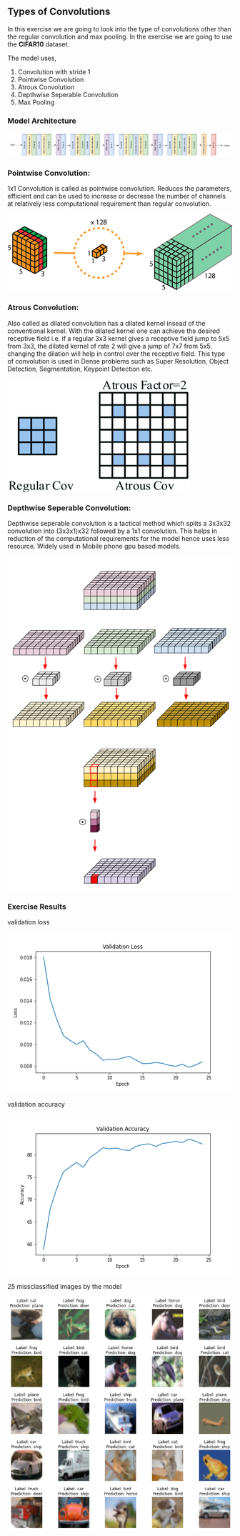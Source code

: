 ## Types of Convolutions

In this exercise we are going to look into the type of convolutions other than the regular convolution and max pooling. In the exercise we are going to use the **CIFAR10** dataset.

The model uses,

1. Convolution with stride 1
2. Pointwise Convolution
3. Atrous Convolution
4. Depthwise Seperable Convolution
5. Max Pooling

### Model Architecture

![architecture](images/architecture.png)

### Pointwise Convolution: 
1x1 Convolution is called as pointwise convolution. Reduces the parameters, efficient and can be used to increase or decrease the number of channels at relatively less computational requirement than regular convolution.

![pointwise](images/pointwise.png)

### Atrous Convolution: 
Also called as dilated convolution has a dilated kernel insead of the conventional kernel. With the dilated kernel one can achieve the desired receptive field i.e. if a regular 3x3 kernel gives a receptive field jump to 5x5 from 3x3, the dilated kernel of rate 2 will give a jump of 7x7 from 5x5. changing the dilation will help in control over the receptive field. This type of convolution is used in Dense problems such as Super Resolution, Object Detection, Segmentation, Keypoint Detection etc.

![atrous](images/atrous.png)

### Depthwise Seperable Convolution:
Depthwise seperable convolution is a tactical method which splits a 3x3x32 convolution into (3x3x1)x32 followed by a 1x1 convolution. This helps in reduction of the computational requirements for the model hence uses less resource. Widely used in Mobile phone gpu based models.

![depthwise](images/depthwise.png)

### Exercise Results

validation loss

![loss_change](images/loss_change.png)

validation accuracy

![accuracy_change](images/accuracy_change.png)

25 missclassified images by the model

![incorrect_predictions](predictions/incorrect_predictions.png)
